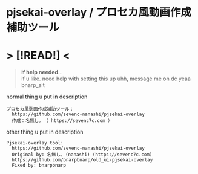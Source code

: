 # pjsekai-overlay / プロセカ風動画作成補助ツール

# > [!READ!] <
> **if help needed..**\
> if u like. need help with setting this up uhh, message me on dc yeaa bnarp_alt

normal thing u put in description
```
プロセカ風動画作成補助ツール：
  https://github.com/sevenc-nanashi/pjsekai-overlay
  作成：名無し｡ （ https://sevenc7c.com ）
```

other thing u put in description
```
Pjsekai-overlay tool:
  https://github.com/sevenc-nanashi/pjsekai-overlay
  Original by: 名無し｡ (nanashi) (https://sevenc7c.com)
  https://github.com/bnarpbnarp/old_ui-pjsekai-overlay
  Fixed by: bnarpbnarp
```
